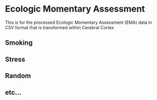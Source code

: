 # Ecologic Momentary Assessment
This is for the processed Ecologic Momentary Assessment (EMA) data in CSV format that is transformed within Cerebral Cortex

## Smoking

## Stress

## Random

## etc...
